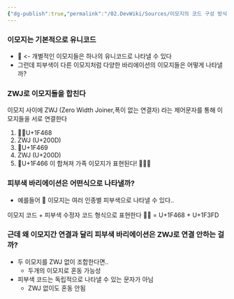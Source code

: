 ```yaml
---
{"dg-publish":true,"permalink":"/02.DevWiki/Sources/이모지의 코드 구성 방식/","noteIcon":"","created":"2024-12-11T16:35:27.000+09:00","updated":"2025-07-19T22:58:36.993+09:00"}
---
```


### 이모지는 기본적으로 유니코드

- 🍎 <- 개별적인 이모지들은 하나의 유니코드로 나타낼 수 있다
- 그런데 피부색이 다른 이모지처럼 다양한 바리에이션의 이모지들은 어떻게 나타낼까?

### ZWJ로 이모지들을 합친다

이모지 사이에 ZWJ (Zero Width Joiner,폭이 없는 연결자) 라는 제어문자를 통해 이모지들을 서로 연결한다

1. 👱‍♂️U+1F468
2. ZWJ (U+200D)
3. 👩U+1F469
4. ZWJ (U+200D)
5. 👦U+1F466 이 합쳐져 가족 이모지가 표현된다! 🧑‍🧑‍🧒

### 피부색 바리에이션은 어떤식으로 나타낼까?

- 예를들어 👨 이모지는 여러 인종별 피부색으로 나타낼 수 있다..

이모지 코드 + 피부색 수정자 코드 형식으로 표현한다 👨🏽 = U+1F468 + U+1F3FD

### 근데 왜 이모지간 연결과 달리 피부색 바리에이션은 ZWJ로 연결 안하는 걸까?

- 두 이모지를 ZWJ 없이 조합한다면..
    - 두개의 이모지로 혼동 가능성
- 피부색 코드는 독립적으로 나타낼 수 있는 문자가 아님
    - ZWJ 없이도 혼동 안됨